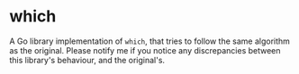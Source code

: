 # which

A Go library implementation of `which`, that tries to follow the same algorithm as the original. Please notify me if you notice any discrepancies between this library's behaviour, and the original's.
